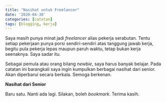 ```yaml
---
title: "Nasihat untuk Freelancer"
date: '2020-04-30'
categories: [catatan]
tags: [blogging, kerja]
---
```


Saya masih punya minat jadi _freelancer_ alias pekerja serabutan. Tentu setiap pekerjaan punya porsi sendiri-sendiri atas tanggung jawab kerja, begitu pula pekerja lepas maupun paruh waktu, tetap bukan kerja seenaknya. Saya sadar itu.

Sebagai pemula atau orang bilang _newbie_, saya harus banyak belajar. Pada catatan ini barangkali saya ingin kumpulkan berbagai nasihat dari senior. Akan diperbarui secara berkala. Semoga berkenan.

**Nasihat dari Senior**

<script async src="https://telegram.org/js/telegram-widget.js?8" data-telegram-post="freelancerID/77503" data-width="100%"></script>

Baru satu. Nanti ada lagi. Silakan, boleh _bookmark_. Terima kasih.
